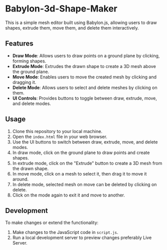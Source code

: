# Babylon-3d-Shape-Maker

This is a simple mesh editor built using Babylon.js, allowing users to draw shapes, extrude them, move them, and delete them interactively.

## Features

- **Draw Mode**: Allows users to draw points on a ground plane by clicking, forming shapes.
- **Extrude Mode**: Extrudes the drawn shape to create a 3D mesh above the ground plane.
- **Move Mode**: Enables users to move the created mesh by clicking and dragging it.
- **Delete Mode**: Allows users to select and delete meshes by clicking on them.
- **UI Controls**: Provides buttons to toggle between draw, extrude, move, and delete modes.

## Usage

1. Clone this repository to your local machine.
2. Open the `index.html` file in your web browser.
3. Use the UI buttons to switch between draw, extrude, move, and delete modes.
4. In draw mode, click on the ground plane to draw points and create shapes.
5. In extrude mode, click on the "Extrude" button to create a 3D mesh from the drawn shape.
6. In move mode, click on a mesh to select it, then drag it to move it around.
7. In delete mode, selected mesh on move can be deleted by clicking on delete.
8. Click on the mode again to exit it and move to another.

## Development

To make changes or extend the functionality:

1. Make changes to the JavaScript code in `script.js`.
2. Run a local development server to preview changes preferably Live Server.
